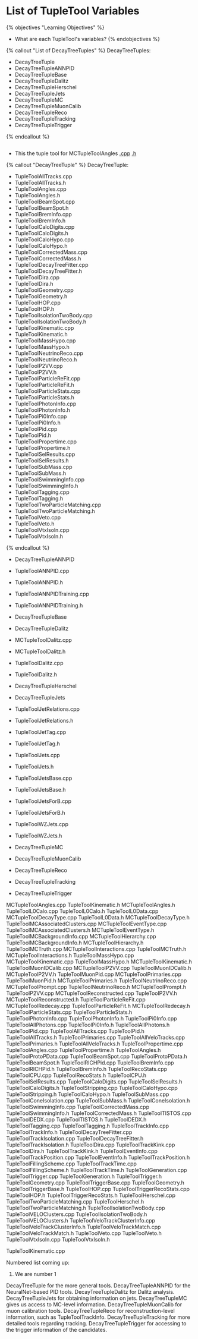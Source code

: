 # List of TupleTool Variables

{% objectives "Learning Objectives" %}
* What are each TupleTool's variables?
{% endobjectives %} 

{% callout "List of DecayTreeTuples" %}
DecayTreeTuples:

 -  DecayTreeTuple 
 -  DecayTreeTupleANNPID 
 -  DecayTreeTupleBase 
 -  DecayTreeTupleDalitz 
 -  DecayTreeTupleHerschel 
 -  DecayTreeTupleJets 
 -  DecayTreeTupleMC 
 -  DecayTreeTupleMuonCalib 
 -  DecayTreeTupleReco 
 -  DecayTreeTupleTracking 
 -  DecayTreeTupleTrigger 

{% endcallout %} 

```python

```

- This the tuple tool for MCTupleToolAngles 
[.cpp](MCTupleToolAngles.html) 
[.h](MCTupleToolAngles2.html) 
 
{% callout "DecayTreeTuple" %}
DecayTreeTuple:
 - TupleToolAllTracks.cpp
 - TupleToolAllTracks.h
 - TupleToolAngles.cpp
 - TupleToolAngles.h
 - TupleToolBeamSpot.cpp
 - TupleToolBeamSpot.h
 - TupleToolBremInfo.cpp
 - TupleToolBremInfo.h
 - TupleToolCaloDigits.cpp
 - TupleToolCaloDigits.h
 - TupleToolCaloHypo.cpp
 - TupleToolCaloHypo.h
 - TupleToolCorrectedMass.cpp
 - TupleToolCorrectedMass.h
 - TupleToolDecayTreeFitter.cpp
 - TupleToolDecayTreeFitter.h
 - TupleToolDira.cpp
 - TupleToolDira.h
 - TupleToolGeometry.cpp
 - TupleToolGeometry.h
 - TupleToolHOP.cpp
 - TupleToolHOP.h
 - TupleToolIsolationTwoBody.cpp
 - TupleToolIsolationTwoBody.h
 - TupleToolKinematic.cpp
 - TupleToolKinematic.h
 - TupleToolMassHypo.cpp
 - TupleToolMassHypo.h
 - TupleToolNeutrinoReco.cpp
 - TupleToolNeutrinoReco.h
 - TupleToolP2VV.cpp
 - TupleToolP2VV.h
 - TupleToolParticleReFit.cpp
 - TupleToolParticleReFit.h
 - TupleToolParticleStats.cpp
 - TupleToolParticleStats.h
 - TupleToolPhotonInfo.cpp
 - TupleToolPhotonInfo.h
 - TupleToolPi0Info.cpp
 - TupleToolPi0Info.h
 - TupleToolPid.cpp
 - TupleToolPid.h
 - TupleToolPropertime.cpp
 - TupleToolPropertime.h
 - TupleToolSelResults.cpp
 - TupleToolSelResults.h
 - TupleToolSubMass.cpp
 - TupleToolSubMass.h
 - TupleToolSwimmingInfo.cpp
 - TupleToolSwimmingInfo.h
 - TupleToolTagging.cpp
 - TupleToolTagging.h
 - TupleToolTwoParticleMatching.cpp
 - TupleToolTwoParticleMatching.h
 - TupleToolVeto.cpp
 - TupleToolVeto.h
 - TupleToolVtxIsoln.cpp
 - TupleToolVtxIsoln.h

{% endcallout %} 



- DecayTreeTupleANNPID 

- TupleToolANNPID.cpp
- TupleToolANNPID.h
- TupleToolANNPIDTraining.cpp
- TupleToolANNPIDTraining.h

- DecayTreeTupleBase 

- DecayTreeTupleDalitz 

- MCTupleToolDalitz.cpp
- MCTupleToolDalitz.h
- TupleToolDalitz.cpp
- TupleToolDalitz.h	 

- DecayTreeTupleHerschel 

- DecayTreeTupleJets 

- TupleToolJetRelations.cpp
- TupleToolJetRelations.h	
- TupleToolJetTag.cpp
- TupleToolJetTag.h	
- TupleToolJets.cpp
- TupleToolJets.h	
- TupleToolJetsBase.cpp	
- TupleToolJetsBase.h	
- TupleToolJetsForB.cpp			
- TupleToolJetsForB.h			
- TupleToolWZJets.cpp
- TupleToolWZJets.h

- DecayTreeTupleMC 

- DecayTreeTupleMuonCalib 

- DecayTreeTupleReco 

- DecayTreeTupleTracking 

- DecayTreeTupleTrigger 

MCTupleToolAngles.cpp			TupleToolKinematic.h
MCTupleToolAngles.h			TupleToolL0Calo.cpp
		TupleToolL0Calo.h
		TupleToolL0Data.cpp
MCTupleToolDecayType.cpp		TupleToolL0Data.h
MCTupleToolDecayType.h			TupleToolMCAssociatedClusters.cpp
MCTupleToolEventType.cpp		TupleToolMCAssociatedClusters.h
MCTupleToolEventType.h			TupleToolMCBackgroundInfo.cpp
MCTupleToolHierarchy.cpp		TupleToolMCBackgroundInfo.h
MCTupleToolHierarchy.h			TupleToolMCTruth.cpp
MCTupleToolInteractions.cpp		TupleToolMCTruth.h
MCTupleToolInteractions.h		TupleToolMassHypo.cpp
MCTupleToolKinematic.cpp		TupleToolMassHypo.h
MCTupleToolKinematic.h			TupleToolMuonIDCalib.cpp
MCTupleToolP2VV.cpp			TupleToolMuonIDCalib.h
MCTupleToolP2VV.h			TupleToolMuonPid.cpp
MCTupleToolPrimaries.cpp		TupleToolMuonPid.h
MCTupleToolPrimaries.h			TupleToolNeutrinoReco.cpp
MCTupleToolPrompt.cpp			TupleToolNeutrinoReco.h
MCTupleToolPrompt.h			TupleToolP2VV.cpp
MCTupleToolReconstructed.cpp		TupleToolP2VV.h
MCTupleToolReconstructed.h		TupleToolParticleReFit.cpp
MCTupleToolRedecay.cpp			TupleToolParticleReFit.h
MCTupleToolRedecay.h			TupleToolParticleStats.cpp
		TupleToolParticleStats.h
TupleToolPhotonInfo.cpp
	TupleToolPhotonInfo.h
	TupleToolPi0Info.cpp
TupleToolAllPhotons.cpp			TupleToolPi0Info.h
TupleToolAllPhotons.h			TupleToolPid.cpp
TupleToolAllTracks.cpp			TupleToolPid.h
TupleToolAllTracks.h			TupleToolPrimaries.cpp
TupleToolAllVeloTracks.cpp		TupleToolPrimaries.h
TupleToolAllVeloTracks.h		TupleToolPropertime.cpp
TupleToolAngles.cpp			TupleToolPropertime.h
TupleToolAngles.h			TupleToolProtoPData.cpp
TupleToolBeamSpot.cpp			TupleToolProtoPData.h
TupleToolBeamSpot.h			TupleToolRICHPid.cpp
TupleToolBremInfo.cpp			TupleToolRICHPid.h
TupleToolBremInfo.h			TupleToolRecoStats.cpp
TupleToolCPU.cpp			TupleToolRecoStats.h
TupleToolCPU.h				TupleToolSelResults.cpp
TupleToolCaloDigits.cpp			TupleToolSelResults.h
TupleToolCaloDigits.h			TupleToolStripping.cpp
TupleToolCaloHypo.cpp			TupleToolStripping.h
TupleToolCaloHypo.h			TupleToolSubMass.cpp
TupleToolConeIsolation.cpp		TupleToolSubMass.h
TupleToolConeIsolation.h		TupleToolSwimmingInfo.cpp
TupleToolCorrectedMass.cpp		TupleToolSwimmingInfo.h
TupleToolCorrectedMass.h		TupleToolTISTOS.cpp
TupleToolDEDX.cpp			TupleToolTISTOS.h
TupleToolDEDX.h				TupleToolTagging.cpp
		TupleToolTagging.h
		TupleToolTrackInfo.cpp
		TupleToolTrackInfo.h
TupleToolDecayTreeFitter.cpp		TupleToolTrackIsolation.cpp
TupleToolDecayTreeFitter.h		TupleToolTrackIsolation.h
TupleToolDira.cpp			TupleToolTrackKink.cpp
TupleToolDira.h				TupleToolTrackKink.h
TupleToolEventInfo.cpp			TupleToolTrackPosition.cpp
TupleToolEventInfo.h			TupleToolTrackPosition.h
TupleToolFillingScheme.cpp		TupleToolTrackTime.cpp
TupleToolFillingScheme.h		TupleToolTrackTime.h
TupleToolGeneration.cpp			TupleToolTrigger.cpp
TupleToolGeneration.h			TupleToolTrigger.h
TupleToolGeometry.cpp			TupleToolTriggerBase.cpp
TupleToolGeometry.h			TupleToolTriggerBase.h
TupleToolHOP.cpp			TupleToolTriggerRecoStats.cpp
TupleToolHOP.h				TupleToolTriggerRecoStats.h
TupleToolHerschel.cpp			TupleToolTwoParticleMatching.cpp
TupleToolHerschel.h			TupleToolTwoParticleMatching.h
TupleToolIsolationTwoBody.cpp		TupleToolVELOClusters.cpp
TupleToolIsolationTwoBody.h		TupleToolVELOClusters.h
		TupleToolVeloTrackClusterInfo.cpp
		TupleToolVeloTrackClusterInfo.h
	TupleToolVeloTrackMatch.cpp
			TupleToolVeloTrackMatch.h
			TupleToolVeto.cpp
			TupleToolVeto.h
		TupleToolVtxIsoln.cpp
	TupleToolVtxIsoln.h

TupleToolKinematic.cpp

Numbered list coming up:

  1. We are number 1
  
  
  
  
  
  
  
  
  DecayTreeTuple for the more general tools.
DecayTreeTupleANNPID for the NeuralNet-based PID tools.
DecayTreeTupleDalitz for Dalitz analysis.
DecayTreeTupleJets for obtaining information on jets.
DecayTreeTupleMC gives us access to MC-level information.
DecayTreeTupleMuonCalib for muon calibration tools.
DecayTreeTupleReco for reconstruction-level information, such as TupleToolTrackInfo.
DecayTreeTupleTracking for more detailed tools regarding tracking.
DecayTreeTupleTrigger for accessing to the trigger information of the candidates.

